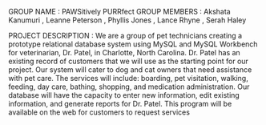 GROUP NAME : PAWSitively PURRfect
GROUP MEMBERS : Akshata Kanumuri , Leanne Peterson , Phyllis Jones , Lance Rhyne , Serah Haley


PROJECT DESCRIPTION :
We are a group of pet technicians creating a prototype relational database system using MySQL and MySQL Workbench for veterinarian, Dr. Patel, in Charlotte, North Carolina. Dr. Patel has an existing record of customers that we will use as the starting point for our project. Our system will cater to dog and cat owners that need assistance with pet care. The services will include: boarding, pet visitation, walking, feeding, day care, bathing, shopping, and medication administration. Our database will have the capacity to enter new information, edit existing information, and generate reports for Dr. Patel. This program will be available on the web for customers to request services
